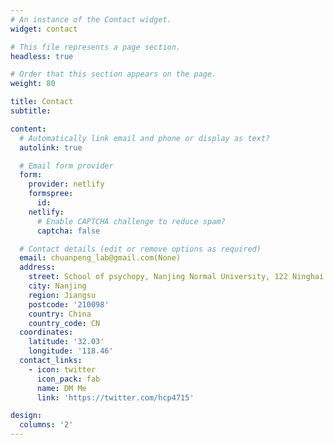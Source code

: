 ```yaml
---
# An instance of the Contact widget.
widget: contact

# This file represents a page section.
headless: true

# Order that this section appears on the page.
weight: 80

title: Contact
subtitle:

content:
  # Automatically link email and phone or display as text?
  autolink: true

  # Email form provider
  form:
    provider: netlify
    formspree:
      id:
    netlify:
      # Enable CAPTCHA challenge to reduce spam?
      captcha: false

  # Contact details (edit or remove options as required)
  email: chuanpeng_lab@gmail.com(None)
  address:
    street: School of psychopy, Nanjing Normal University, 122 Ninghai Road, Gulou District
    city: Nanjing
    region: Jiangsu
    postcode: '210098'
    country: China
    country_code: CN
  coordinates:
    latitude: '32.03'
    longitude: '118.46'
  contact_links:
    - icon: twitter
      icon_pack: fab
      name: DM Me
      link: 'https://twitter.com/hcp4715'

design:
  columns: '2'
---
```

